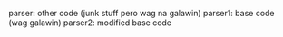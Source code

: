 parser: other code (junk stuff pero wag na galawin)
parser1: base code (wag galawin)
parser2: modified base code
